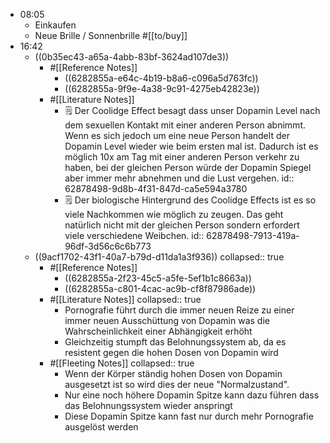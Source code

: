 - 08:05
	- Einkaufen
	- Neue Brille / Sonnenbrille #[[to/buy]]
- 16:42
	- ((0b35ec43-a65a-4abb-83bf-3624ad107de3))
		- #[[Reference Notes]]
			- ((6282855a-e64c-4b19-b8a6-c096a5d763fc))
			- ((6282855a-9f9e-4a38-9c91-4275eb42823e))
		- #[[Literature Notes]]
			- 🗒 Der Coolidge Effect besagt dass unser Dopamin Level nach dem sexuellen Kontakt mit einer anderen Person abnimmt. Wenn es sich jedoch um eine neue Person handelt der Dopamin Level wieder wie beim ersten mal ist. Dadurch ist es möglich 10x am Tag mit einer anderen Person verkehr zu haben, bei der gleichen Person würde der Dopamin Spiegel aber immer mehr abnehmen und die Lust vergehen.
			  id:: 62878498-9d8b-4f31-847d-ca5e594a3780
			- 🗒 Der biologische Hintergrund des Coolidge Effects ist es so viele Nachkommen wie möglich zu zeugen. Das geht natürlich nicht mit der gleichen Person sondern erfordert viele verschiedene Weibchen.
			  id:: 62878498-7913-419a-96df-3d56c6c6b773
	- ((9acf1702-43f1-40a7-b79d-d11da1a3f936))
	  collapsed:: true
		- #[[Reference Notes]]
			- ((6282855a-2f23-45c5-a5fe-5ef1b1c8663a))
			- ((6282855a-c801-4cac-ac9b-cf8f87986ade))
		- #[[Literature Notes]]
		  collapsed:: true
			- Pornografie führt durch die immer neuen Reize zu einer immer neuen Ausschüttung von Dopamin was die Wahrscheinlichkeit einer Abhängigkeit erhöht
			- Gleichzeitig stumpft das Belohnungssystem ab, da es resistent gegen die hohen Dosen von Dopamin wird
		- #[[Fleeting Notes]]
		  collapsed:: true
			- Wenn der Körper ständig hohen Dosen von Dopamin ausgesetzt ist so wird dies der neue "Normalzustand".
			- Nur eine noch höhere Dopamin Spitze kann dazu führen dass das Belohnungssystem wieder anspringt
			- Diese Dopamin Spitze kann fast nur durch mehr Pornografie ausgelöst werden